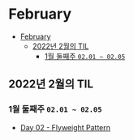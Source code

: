 # February

- [February](#february)
  - [2022년 2월의 TIL](#2022년-2월의-til)
    - [1월 둘째주 `02.01 ~ 02.05`](#1월-둘째주-0201--0205)

## 2022년 2월의 TIL

### 1월 둘째주 `02.01 ~ 02.05`

* [Day 02 - Flyweight Pattern](day02.md)